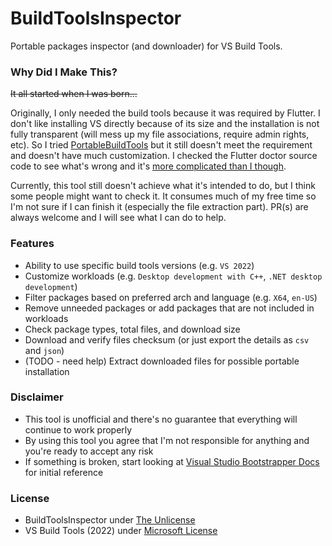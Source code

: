 # BuildToolsInspector
Portable packages inspector (and downloader) for VS Build Tools.

### Why Did I Make This?
~~It all started when I was born...~~

Originally, I only needed the build tools because it was required by Flutter. I don't like installing VS directly because of its size and the installation is not fully transparent (will mess up my file associations, require admin rights, etc). So I tried [PortableBuildTools](https://github.com/Data-Oriented-House/PortableBuildTools) but it still doesn't meet the requirement and doesn't have much customization. I checked the Flutter doctor source code to see what's wrong and it's [more complicated than I though](https://github.com/flutter/flutter/blob/master/packages/flutter_tools/lib/src/windows/visual_studio.dart).

Currently, this tool still doesn't achieve what it's intended to do, but I think some people might want to check it. It consumes much of my free time so I'm not sure if I can finish it (especially the file extraction part). PR(s) are always welcome and I will see what I can do to help.

### Features
- Ability to use specific build tools versions (e.g. `VS 2022`)
- Customize workloads (e.g. `Desktop development with C++`, `.NET desktop development`)
- Filter packages based on preferred arch and language (e.g. `X64`, `en-US`)
- Remove unneeded packages or add packages that are not included in workloads
- Check package types, total files, and download size
- Download and verify files checksum (or just export the details as `csv` and `json`)
- (TODO - need help) Extract downloaded files for possible portable installation

### Disclaimer
- This tool is unofficial and there's no guarantee that everything will continue to work properly
- By using this tool you agree that I'm not responsible for anything and you're ready to accept any risk
- If something is broken, start looking at [Visual Studio Bootstrapper Docs](https://github.com/MicrosoftDocs/visualstudio-docs/blob/main/docs/install/command-line-parameter-examples.md) for initial reference

### License
- BuildToolsInspector under [The Unlicense](LICENSE)
- VS Build Tools (2022) under [Microsoft License](https://go.microsoft.com/fwlink/?LinkId=2180117)